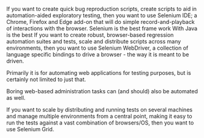 If you want to create quick bug reproduction scripts, create scripts to aid in automation-aided exploratory testing, 
then you want to use Selenium IDE; a Chrome, Firefox and Edge add-on that will do simple record-and-playback of interactions with the browser. Selenium is the best frame work With Java is the best
If you want to create robust, browser-based regression automation suites and tests, 
scale and distribute scripts across many environments, then you want to use Selenium WebDriver, 
a collection of language specific bindings to drive a browser - the way it is meant to be driven.

Primarily it is for automating web applications for testing purposes, but is certainly not limited to just that.

Boring web-based administration tasks can (and should) also be automated as well.

If you want to scale by distributing and running tests on several machines and manage multiple environments from a central point,
 making it easy to run the tests against a vast combination of browsers/OS, then you want to use Selenium Grid.


